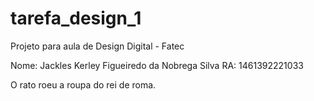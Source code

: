 # tarefa_design_1

Projeto para aula de Design Digital - Fatec

Nome: Jackles Kerley Figueiredo da Nobrega Silva
RA: 1461392221033

O rato roeu a roupa do rei de roma.

